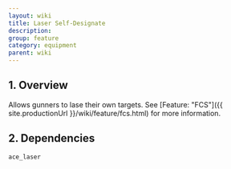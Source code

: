 ```yaml
---
layout: wiki
title: Laser Self-Designate
description: 
group: feature
category: equipment
parent: wiki
---
```


## 1. Overview

Allows gunners to lase their own targets. See [Feature: "FCS"]({{ site.productionUrl }}/wiki/feature/fcs.html) for more information.

## 2. Dependencies

`ace_laser`
